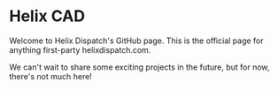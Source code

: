 # Helix CAD

Welcome to Helix Dispatch's GitHub page. This is the official page for anything first-party helixdispatch.com.

We can't wait to share some exciting projects in the future, but for now, there's not much here!
